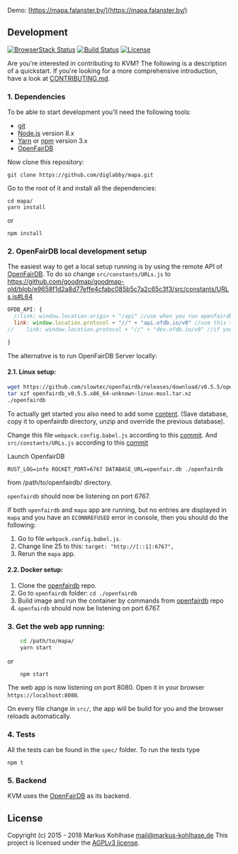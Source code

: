 Demo: [https://mapa.falanster.by/](https://mapa.falanster.by/)

## Development

[![BrowserStack Status](https://www.browserstack.com/automate/badge.svg?badge_key=xpWn1c3XZHhwL6V72SJK
)](https://www.browserstack.com/automate/public-build/xpWn1c3XZHhwL6V72SJK)
[![Build Status](https://secure.travis-ci.org/flosse/kartevonmorgen.svg?branch=master)](http://travis-ci.org/flosse/kartevonmorgen)
[![License](https://img.shields.io/badge/license-AGPLv3-blue.svg?style=flat)](https://github.com/flosse/kartevonmorgen/blob/master/LICENSE)

Are you're interested in contributing to KVM?
The following is a description of a quickstart.
If you're looking for a more comprehensive introduction,
have a look at [CONTRIBUTING.md](CONTRIBUTING.md).

### 1. Dependencies

To be able to start development you'll need the following tools:

- [git](https://www.git-scm.com/)
- [Node.js](https://nodejs.org/) version 8.x
- [Yarn](https://yarnpkg.com/en/docs/getting-started) or [npm](https://www.npmjs.com/package/npm) version 3.x
- [OpenFairDB](https://github.com/slowtec/openfairdb)

Now clone this repository:

    git clone https://github.com/diglabby/mapa.git

Go to the root of it and install all the dependencies:

    cd mapa/
    yarn install
or 
    
    npm install
    
### 2. OpenFairDB local development setup

The easiest way to get a local setup running is by using the remote API of [OpenFairDB](https://github.com/slowtec/openfairdb).
To do so change `src/constants/URLs.js` to
https://github.com/goodmap/goodmap-old/blob/e9658f1d2a8d77effe4cfabc085b5c7a2c65c3f3/src/constants/URLs.js#L64

``` js
OFDB_API: {
  //link: window.location.origin + "/api" //use when you run openfairdb locally
  link: window.location.protocol + "//" + "api.ofdb.io/v0" //use this to use the remote api
//    link: window.location.protocol + "//" + "dev.ofdb.io/v0" //if you want to work with development environment

}

```

The alternative is to run OpenFairDB Server locally:

#### 2.1. Linux setup:

``` sh
wget https://github.com/slowtec/openfairdb/releases/download/v0.5.5/openfairdb_v0.5.5.x86_64-unknown-linux-musl.tar.xz
tar xzf openfairdb_v0.5.5.x86_64-unknown-linux-musl.tar.xz
./openfairdb
```

To actually get started you also need to add some [content](https://github.com/flosse/openfairdb/files/2511314/openfair.db.zip). (Save database, copy it to openfairdb directory, unzip and override the previous database).

Change this file `webpack.config.babel.js` according to this [commit](https://github.com/kartevonmorgen/kartevonmorgen/pull/583/commits/b5d967c752df4b2e138e30fdbeb7101b5354be1c). And `src/constants/URLs.js` according to this [commit](https://github.com/kartevonmorgen/kartevonmorgen/pull/583/commits/57cb6aa7bfe590130b93ed1236b7bf88ee8dac1a)

Launch OpenfairDB

    RUST_LOG=info ROCKET_PORT=6767 DATABASE_URL=openfair.db ./openfairdb

from 
/path/to/openfairdb/ directory.

`openfairdb` should now be listening on port 6767.

If both `openfairdb` and `mapa` app are running, but no entries are displayed in `mapa` and you have an `ECONNREFUSED` error in console, then you should do the following:

1. Go to file `webpack.config.babel.js`.
2. Change line 25 to this: ```target: "http://[::1]:6767",```
3. Rerun the `mapa` app.

#### 2.2. Docker setup:

1. Clone the [openfairdb](https://github.com/slowtec/openfairdb) repo.
2. Go to `openfairdb` folder: `cd ./openfairdb`
3. Build image and run the container by commands from [openfairdb](https://github.com/slowtec/openfairdb#docker) repo
4. `openfairdb` should now be listening on port 6767.

### 3. Get the web app running:

``` sh
    cd /path/to/mapa/
    yarn start
```
or 
```
    npm start
```

The web app is now listening on port 8080.
Open it in your browser `https://localhost:8080`.

On every file change in `src/`, the app will be build
for you and the browser reloads automatically.

### 4. Tests

All the tests can be found in the `spec/` folder.
To run the tests type

    npm t

### 5. Backend

KVM uses the [OpenFairDB](https://github.com/slowtec/openfairdb) as its backend.

## License

Copyright (c) 2015 - 2018 Markus Kohlhase <mail@markus-kohlhase.de>
This project is licensed under the [AGPLv3 license](http://www.gnu.org/licenses/agpl-3.0.txt).
